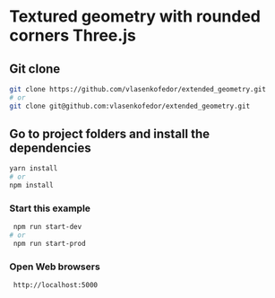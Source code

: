 # Textured geometry with rounded corners Three.js

## Git clone

```bash
git clone https://github.com/vlasenkofedor/extended_geometry.git
# or
git clone git@github.com:vlasenkofedor/extended_geometry.git
```

## Go to project folders and install the dependencies

```bash
yarn install
# or
npm install
```

### Start this example

```bash
 npm run start-dev
# or
 npm run start-prod
```

### Open Web browsers

```bash
 http://localhost:5000
```
